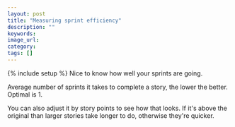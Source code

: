 ```yaml
---
layout: post
title: "Measuring sprint efficiency"
description: ""
keywords:
image_url:
category:
tags: []
---
```

{% include setup %}
Nice to know how well your sprints are going.

Average number of sprints it takes to complete a story, the lower the better. Optimal is 1.

You can also adjust it by story points to see how that looks. If it's above the original than larger stories take longer to do, otherwise they're quicker.
